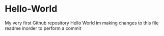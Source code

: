 # Hello-World
My very first Github repository Hello World 
im making changes to this file readme inorder to perform a commit
